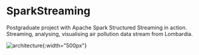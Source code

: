# SparkStreaming
Postgraduate project with Apache Spark Structured Streaming in action. Streaming, analysing, visualising air pollution data stream from Lombardia.



![architecture](https://github.com/tomaszkubat/SparkStreaming/tree/master/doc/fin/architecture.png){:width="500px"}
